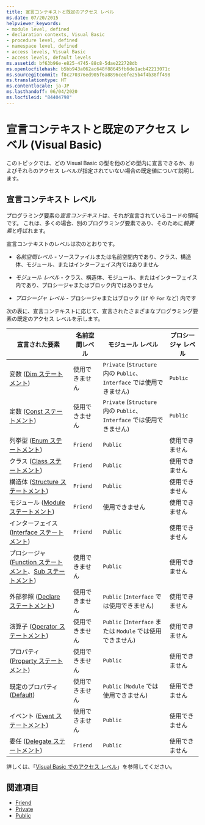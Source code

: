 ```yaml
---
title: 宣言コンテキストと既定のアクセス レベル
ms.date: 07/20/2015
helpviewer_keywords:
- module level, defined
- declaration contexts, Visual Basic
- procedure level, defined
- namespace level, defined
- access levels, Visual Basic
- access levels, default levels
ms.assetid: bf63b96e-e825-4745-88c8-5dae222728db
ms.openlocfilehash: b5bb943a062ac648f88645fb6de1acb42213071c
ms.sourcegitcommit: f8c270376ed905f6a8896ce0fe25b4f4b38ff498
ms.translationtype: HT
ms.contentlocale: ja-JP
ms.lasthandoff: 06/04/2020
ms.locfileid: "84404798"
---
```

# <a name="declaration-contexts-and-default-access-levels-visual-basic"></a>宣言コンテキストと既定のアクセス レベル (Visual Basic)
このトピックでは、どの Visual Basic の型を他のどの型内に宣言できるか、およびそれらのアクセス レベルが指定されていない場合の既定値について説明します。  
  
## <a name="declaration-context-levels"></a>宣言コンテキスト レベル  
 プログラミング要素の*宣言コンテキスト*は、それが宣言されているコードの領域です。 これは、多くの場合、別のプログラミング要素であり、そのために*親要素*と呼ばれます。  
  
 宣言コンテキストのレベルは次のとおりです。  
  
- *名前空間レベル* - ソースファイルまたは名前空間内であり、クラス、構造体、モジュール、またはインターフェイス内ではありません  
  
- *モジュール レベル* - クラス、構造体、モジュール、またはインターフェイス内であり、プロシージャまたはブロック内ではありません  
  
- *プロシージャ レベル* - プロシージャまたはブロック (`If` や `For` など) 内です  
  
 次の表に、宣言コンテキストに応じて、宣言されたさまざまなプログラミング要素の既定のアクセス レベルを示します。  
  
|宣言された要素|名前空間レベル|モジュール レベル|プロシージャ レベル|  
|----------------------|---------------------|------------------|---------------------|  
|変数 ([Dim ステートメント](dim-statement.md))|使用できません|`Private` (`Structure` 内の `Public`、`Interface` では使用できません)|`Public`|  
|定数 ([Const ステートメント](const-statement.md))|使用できません|`Private` (`Structure` 内の `Public`、`Interface` では使用できません)|`Public`|  
|列挙型 ([Enum ステートメント](enum-statement.md))|`Friend`|`Public`|使用できません|  
|クラス ([Class ステートメント](class-statement.md))|`Friend`|`Public`|使用できません|  
|構造体 ([Structure ステートメント](structure-statement.md))|`Friend`|`Public`|使用できません|  
|モジュール ([Module ステートメント](module-statement.md))|`Friend`|使用できません|使用できません|  
|インターフェイス ([Interface ステートメント](interface-statement.md))|`Friend`|`Public`|使用できません|  
|プロシージャ ([Function ステートメント](function-statement.md)、[Sub ステートメント](sub-statement.md))|使用できません|`Public`|使用できません|  
|外部参照 ([Declare ステートメント](declare-statement.md))|使用できません|`Public` (`Interface` では使用できません)|使用できません|  
|演算子 ([Operator ステートメント](operator-statement.md))|使用できません|`Public` (`Interface` または `Module` では使用できません)|使用できません|  
|プロパティ ([Property ステートメント](property-statement.md))|使用できません|`Public`|使用できません|  
|既定のプロパティ ([Default](../modifiers/default.md))|使用できません|`Public` (`Module` では使用できません)|使用できません|  
|イベント ([Event ステートメント](event-statement.md))|使用できません|`Public`|使用できません|  
|委任 ([Delegate ステートメント](delegate-statement.md))|`Friend`|`Public`|使用できません|  
  
 詳しくは、「[Visual Basic でのアクセス レベル](../../programming-guide/language-features/declared-elements/access-levels.md)」を参照してください。  
  
## <a name="see-also"></a>関連項目

- [Friend](../modifiers/friend.md)
- [Private](../modifiers/private.md)
- [Public](../modifiers/public.md)
